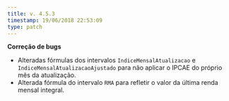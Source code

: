 ```yaml
---
title: v. 4.5.3
timestamp: 19/06/2018 22:53:09
type: patch
---
```


**Correção de bugs**
+ Alteradas fórmulas dos intervalos `IndiceMensalAtualizacao` e `IndiceMensalAtualizacaoAjustado` para não aplicar o IPCAE do próprio mês da atualização.
+ Alterada fórmula do intervalo `RMA` para refletir o valor da última renda mensal integral.